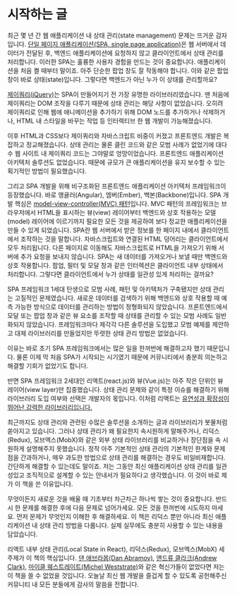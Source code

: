 # 시작하는 글

최근 몇 년 간 웹 애플리케이션 내 상태 관리(state management) 문제는 뜨거운 감자입니다. [단일 페이지 애플리케이션(SPA, single page application)](https://en.wikipedia.org/wiki/Single-page_application)은 웹 서버에서 데이터가 전달된 후, 백엔드 애플리케이션에 요청하지 않고 클라이언트에서 상태 관리를 처리합니다. 이러한 SPA는 훌륭한 사용자 경험을 만드는 것이 중요합니다. 애플리케이션을 처음 켤 때부터 말이죠. 아주 단순한 팝업 창도 잘 작동해야 합니다. 이와 같은 팝업 창이 바로 상태(state)입니다. 그렇다면 백엔드가 아닌 누가 이 상태를 관리할까요?

[제이쿼리(jQuery)](https://en.wikipedia.org/wiki/JQuery)는 SPA이 만들어지기 전 가장 유명한 라이브러리였습니다. 맨 처음에 제이쿼리는 DOM 조작을 다루기 때문에 상태 관리는 해당 사항이 없었습니다. 오히려 제이쿼리로 인해 웹에 애니메이션을 추가하기 위해 DOM 노드를 추가하거나 삭제하거나, HTML 내 스타일을 바꾸는 작업 등 인터렉티브 한 웹 개발이 가능해졌습니다. 

이후 HTML과 CSS보다 제이쿼리와 자바스크립트 비중이 커졌고 프론트엔드 개발은 복잡하고 정교해졌습니다. 상태 관리는 물론 클린 코드와 같은 모범 사례가 없었기에 대다수 웹 사이트 내 제이쿼리 코드는 그야말로 엉망이었습니다. 프론트엔드 애플리케이션 아키텍처 솔루션도 없었습니다. 때문에 규모가 큰 애플리케이션을 유지 보수할 수 있는 획기적인 방법이 필요했습니다.

그리고 SPA 개발을 위해 비구조화된 프론트엔드 애플리케이션 아키텍처 프레임워크이 등장했습니다. 바로 앵귤러(Angular), 엠버(Ember), 백본(Backbone)입니다. SPA 개발 핵심은 [model-view-controller(MVC) 패턴](https://en.wikipedia.org/wiki/Model-view-controller)입니다. MVC 패턴의 프레임워크는 브라우저에서 HTML을 표시하는 뷰(view) 레이어부터 백엔드와 상호 작용하는 모델(model) 레이어에 이르기까지 필요한 모든 것을 제공하여 보다 정교한 애플리케이션을 만들 수 있게 되었습니다. SPA란 웹 서버에서 받은 정보를 한 페이지 내에서 클라이언트에서 조작하는 것을 말합니다. 자바스크립트와 연결된 HTML 덩어리는 클라이언트에서 모두 처리됩니다. 다른 페이지로 이동해도 자바스크립트로 HTML을 가져오기 위해 서버에 추가 요청을 보내지 않습니다. SPA는 새 데이터를 가져오거나 보낼 때만 백엔드와 상호 작용합니다. 팝업, 필터 및 모달 창과 같은 인터렉션은 클라이언트 내부 상태에서 처리합니다. 그렇다면 클라이언트에서 누가 상태를 일관성 있게 처리하는 걸까요?

SPA 프레임워크 1세대 탄생으로 모범 사례, 패턴 및 아키텍처가 구축됐지만 상태 관리는 고질적인 문제였습니다. 새로운 데이터를 검색하기 위해 백엔드와 상호 작용할 때 예측 가능한 방식으로 데이터를 관리하는 방법이 정형화되지 않았습니다. 프론트엔드에서 모달 또는 팝업 창과 같은 뷰 요소를 조작할 때 상태를 관리할 수 있는 모범 사례도 일반화되지 않았습니다. 프레임워크마다 제각각 다른 솔루션을 도입했고 모범 예제를 제안하고 대체 라이브러리를 만들었지만 뚜렷한 상태 관리 방법은 없었습니다.

이유는 바로 초기 SPA 프레임워크에서는 많은 일을 한꺼번에 해결하고자 했기 때문입니다. 물론 이제 막 처음 SPA가 시작되는 시기였기 때문에 커뮤니티에서 충분희 의논하고 해결할 기회가 없었기도 합니다.

반면 SPA 프레임워크 2세대인 리액트(react.js)와 뷰(Vue.js)는 아주 작은 단위인 뷰 레이어(view layer)만 집중했습니다. 상태 관리 문제와 같이 특정 이슈를 해결하기 위해 라이브러리 도입 여부와 선택은 개발자의 몫입니다. 이처럼 리액트는 [유연성과 확장성이 뛰어난 강력한 라이브러리입니다.]((https://www.robinwieruch.de/reasons-why-i-moved-from-angular-to-react/))

최근까지도 상태 관리와 관련된 수많은 솔루션을 소개하는 글과 라이브러리가 봇물처럼 쏟아지고 있습니다. 그러나 상태 관리가 왜 필요한지 속시원하게 말해주거나, 리덕스(Redux), 모브엑스(MobX)와 같은 외부 상태 라이브러리를 비교하거나 장단점을 속 시원하게 설명해주지 못했습니다. 정작 아주 기본적인 상태 관리의 기본적인 한계와 문제점을 간과하거나, 매우 과도한 방법으로 상태 관리를 해결하는 경우도 비일비재합니다. 간단하게 해결할 수 있는데도 말이죠. 저는 그동안 최신 애플리케이션 상태 관리를 일관성있고 조직적으로 설계할 수 있는 안내서가 필요하다고 생각했습니다. 이 것이 바로 제가 이 책을 쓴 이유입니다.

무엇이든지 새로운 것을 배울 때 기초부터 차근차근 하나씩 쌓는 것이 중요합니다. 반드시 한 문제를 해결한 후에 다음 문제로 넘어가세요. 모든 것을 한꺼번에 시도하지 마세요. 먼저 문제가 무엇인지 이해한 후 해결하세요. 이 책은 리덕스 뿐만 아니라 최신 애플리케이션 내 상태 관리 방법을 다룹니다. 실제 실무에도 충분히 사용할 수 있는 내용을 담았습니다. 

리액트 내부 상태 관리(Local State in React), 리덕스(Redux), 모브엑스(MobX) 세 주제가 이 책의 핵심입니다. [댄 애브라몹(Dan Abramov)](https://twitter.com/dan_abramov), [앤드류 클라크(Andrew Clark)](https://twitter.com/acdlite), [마이클 웨스트레이트(Michel Weststrate)](https://twitter.com/mweststrate)와 같은 혁신가들이 없었다면 저는 이 책을 쓸 수 없었을 것입니다. 오늘날 최신 웹 개발을 즐겁게 할 수 있도록 공헌해주신 커뮤니티 내 모든 분들에게 감사의 말씀을 전합니다.
